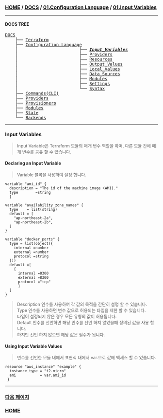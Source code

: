 ### [HOME](https://github.com/YGCHO-repo/Terraform/blob/main/README.md) / [DOCS](https://github.com/YGCHO-repo/Terraform/blob/main/DOCS/README.md) / [01.Configuration Language](https://github.com/YGCHO-repo/Terraform/blob/main/DOCS/01_Configuration_Language/README.md) / [01.Input Variables](https://github.com/YGCHO-repo/Terraform/blob/main/DOCS/01_Configuration_Language/01_Input_Variables/README.md)

---

#### DOCS TREE

<pre>
<a href = "https://github.com/YGCHO-repo/Terraform/blob/main/DOCS/README.md">DOCS</a>
    ├── <a href = "https://github.com/YGCHO-repo/Terraform/blob/main/DOCS/00_Terraform/README.md">Terraform</a>
    ├── <a href = "https://github.com/YGCHO-repo/Terraform/blob/main/DOCS/01_Configuration_Language/README.md">Configuration Language</a>
    │                        ├── <i><b><a href = "https://github.com/YGCHO-repo/Terraform/blob/main/DOCS/01_Configuration_Language/01_Input_Variables/README.md">Input_Variables</a></b></i>
    │                        ├── <a href = "https://github.com/YGCHO-repo/Terraform/blob/main/DOCS/01_Configuration_Language/02_Providers/README.md">Providers</a>
    │                        ├── <a href = "https://github.com/YGCHO-repo/Terraform/blob/main/DOCS/01_Configuration_Language/03_Resources/README.md">Resources</a>
    │                        ├── <a href = "https://github.com/YGCHO-repo/Terraform/blob/main/DOCS/01_Configuration_Language/04_Output_Values/README.md">Output_Values</a>
    │                        ├── <a href = "https://github.com/YGCHO-repo/Terraform/blob/main/DOCS/01_Configuration_Language/05_Local_Values/README.md">Local_Values</a>
    │                        ├── <a href = "https://github.com/YGCHO-repo/Terraform/blob/main/DOCS/01_Configuration_Language/06_Data_Sources/README.md">Data_Sources</a>
    │                        ├── <a href = "https://github.com/YGCHO-repo/Terraform/blob/main/DOCS/01_Configuration_Language/07_Modules/README.md">Modules</a>
    │                        ├── <a href = "https://github.com/YGCHO-repo/Terraform/blob/main/DOCS/01_Configuration_Language/08_Settings/README.md">Settings</a>
    │                        └── <a href = "https://github.com/YGCHO-repo/Terraform/blob/main/DOCS/01_Configuration_Language/09_Syntax/README.md">Syntax</a>
    ├── <a href = "https://github.com/YGCHO-repo/Terraform/blob/main/DOCS/02_Commands(CLI)/README.md">Commands(CLI)</a>
    ├── <a href = "https://github.com/YGCHO-repo/Terraform/blob/main/DOCS/03_Providers/README.md">Providers</a>
    ├── <a href = "https://github.com/YGCHO-repo/Terraform/blob/main/DOCS/04_Provisioners/README.md">Provisioners</a>
    ├── <a href = "https://github.com/YGCHO-repo/Terraform/blob/main/DOCS/05_Modules/README.md">Modules</a>
    ├── <a href = "https://github.com/YGCHO-repo/Terraform/blob/main/DOCS/06_State/README.md">State</a>
    └── <a href = "https://github.com/YGCHO-repo/Terraform/blob/main/DOCS/07_Backends/README.md">Backends</a>
</pre>

---

### Input Variables

> Input Variable은 Terraform 모듈의 매개 변수 역할을 하며, 다른 모듈 간에 매개 변수를 공유 할 수 있습니다.

#### Declaring an Input Variable

> Variable 블록을 사용하여 설정 합니다.

```hcl
variable "ami_id" {
  description = "The id of the machine image (AMI)."
  type        =string
  }

variable "availability_zone_names" {
  type    = list(string)
  default = [
    "ap-northeast-2a",
    "ap-northeast-2b",
  ]
}

variable "docker_ports" {
  type = list(object({
    internal =number
    external =number
    protocol =string
  }))
  default =[
    {
      internal =8300
      external =8300
      protocol ="tcp"
      }
  ]
}
```

> Description 인수를 사용하여 각 값의 목적을 간단히 설명 할 수 있습니다.  
> Type 인수를 사용하면 변수 값으로 허용되는 타입을 제한 할 수 있습니다.  
> 타입이 설정되지 않은 경우 모든 유형의 값이 허용됩니다.  
> Default 인수를 선언하면 해당 인수를 선언 하지 않았을때 정의된 값을 사용 합니다.  
>  하지만 선언 하지 않으면 해당 값은 필수가 됩니다.

#### Using Input Variable Values

> 변수를 선언한 모듈 내에서 표현식 내에서 var.<NAME>으로 값에 액세스 할 수 있습니다.

```hcl
resource "aws_instance" "example" {
  instance_type = "t2.micro"
  ami           = var.ami_id
 }
```

---

### [다음 페이지](https://github.com/YGCHO-repo/Terraform/blob/main/DOCS/01_Configuration_Language/02_Providers/README.md)

### [HOME](https://github.com/YGCHO-repo/Terraform/blob/main/README.md)
